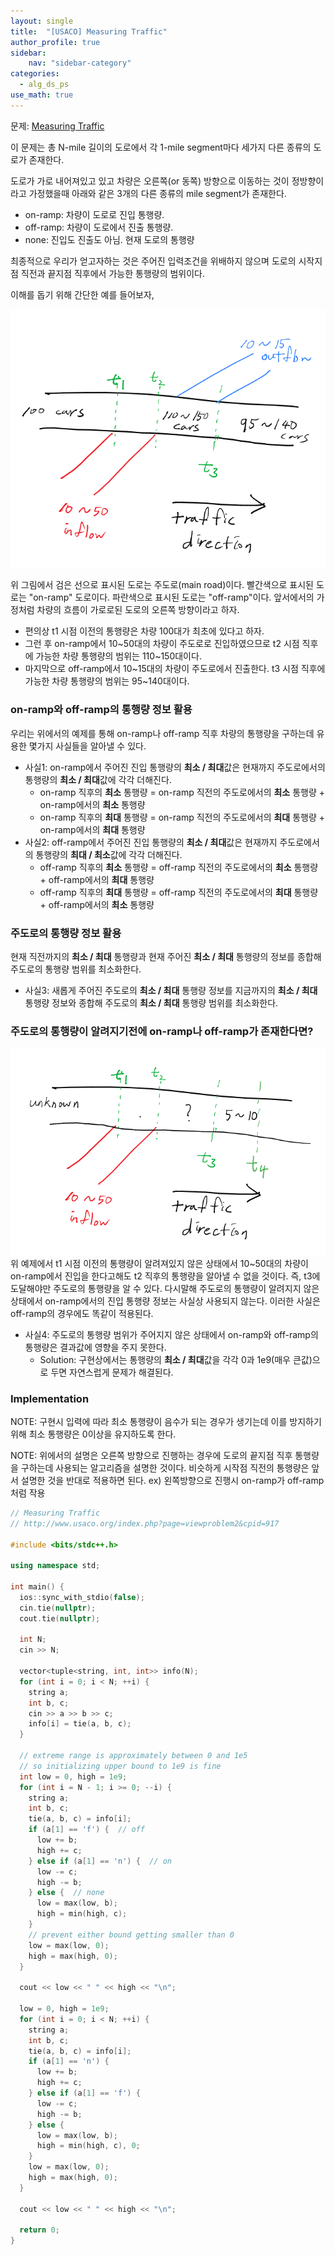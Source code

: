 ```yaml
---
layout: single
title:  "[USACO] Measuring Traffic"
author_profile: true
sidebar:
    nav: "sidebar-category"
categories:
  - alg_ds_ps
use_math: true
---
```


문제: [Measuring Traffic](http://www.usaco.org/index.php?page=viewproblem2&cpid=917)

이 문제는 총 N-mile 길이의 도로에서 각 1-mile segment마다 세가지 다른 종류의 도로가 존재한다.

도로가 가로 내어져있고 있고 차량은 오른쪽(or 동쪽) 방향으로 이동하는 것이 정방향이라고 가정했을때 아래와 같은 3개의 다른 종류의 mile segment가 존재한다.
- on-ramp: 차량이 도로로 진입 통행량. 
- off-ramp: 차량이 도로에서 진출 통행량.
- none: 진입도 진출도 아님. 현재 도로의 통행량 

최종적으로 우리가 얻고자하는 것은 주어진 입력조건을 위배하지 않으며 도로의 시작지점 직전과 끝지점 직후에서 가능한 통행량의 범위이다. 

이해를 돕기 위해 간단한 예를 들어보자,

!["measuring_traffic_img_1"](/assets/image/alg_ds_ps/measuring_traffic_img_1.png)

위 그림에서 검은 선으로 표시된 도로는 주도로(main road)이다. 빨간색으로 표시된 도로는 "on-ramp" 도로이다. 파란색으로 표시된 도로는 "off-ramp"이다. 앞서에서의 가정처럼 차량의 흐름이 가로로된 도로의 오른쪽 방향이라고 하자. 

- 편의상 t1 시점 이전의 통행량은 차량 100대가 최초에 있다고 하자. 
- 그런 후 on-ramp에서 10~50대의 차량이 주도로로 진입하였으므로 t2 시점 직후에 가능한 차량 통행량의 범위는 110~150대이다. 
- 마지막으로 off-ramp에서 10~15대의 차량이 주도로에서 진출한다. t3 시점 직후에 가능한 차량 통행량의 범위는 95~140대이다. 


### on-ramp와 off-ramp의 통행량 정보 활용
우리는 위에서의 예제를 통해 on-ramp나 off-ramp 직후 차량의 통행량을 구하는데 유용한 몇가지 사실들을 알아낼 수 있다.
- 사실1: on-ramp에서 주어진 진입 통행량의 **최소 / 최대**값은 현재까지 주도로에서의 통행량의 **최소 / 최대**값에 각각 더해진다. 
  - on-ramp 직후의 **최소** 통행량 = on-ramp 직전의 주도로에서의 **최소** 통행량 + on-ramp에서의 **최소** 통행량 
  - on-ramp 직후의 **최대** 통행량 = on-ramp 직전의 주도로에서의 **최대** 통행량 + on-ramp에서의 **최대** 통행량
- 사실2: off-ramp에서 주어진 진입 통행량의 **최소 / 최대**값은 현재까지 주도로에서의 통행량의 **최대 / 최소**값에 각각 더해진다.
  - off-ramp 직후의 **최소** 통행량 = off-ramp 직전의 주도로에서의 **최소** 통행량 + off-ramp에서의 **최대** 통행량
  - off-ramp 직후의 **최대** 통행량 = off-ramp 직전의 주도로에서의 **최대** 통행량 + off-ramp에서의 **최소** 통행량

### 주도로의 통행량 정보 활용
현재 직전까지의 **최소 / 최대** 통행량과 현재 주어진 **최소 / 최대** 통행량의 정보를 종합해 주도로의 통행량 범위를 최소화한다. 
- 사실3: 새롭게 주어진 주도로의 **최소 / 최대** 통행량 정보를 지금까지의 **최소 / 최대** 통행량 정보와 종합해 주도로의 **최소 / 최대** 통행량 범위를 최소화한다.

### 주도로의 통행량이 알려지기전에 on-ramp나 off-ramp가 존재한다면?
!["measuring_traffic_img_2"](/assets/image/alg_ds_ps/measuring_traffic_img_2.png)
위 예제에서 t1 시점 이전의 통행량이 알려져있지 않은 상태에서 10~50대의 차량이 on-ramp에서 진입을 한다고해도 t2 직후의 통행량을 알아낼 수 없을 것이다. 즉, t3에 도달해야만 주도로의 통행량을 알 수 있다. 다시말해 주도로의 통행량이 알려지지 않은 상태에서 on-ramp에서의 진입 통행량 정보는 사실상 사용되지 않는다. 이러한 사실은 off-ramp의 경우에도 똑같이 적용된다.

- 사실4: 주도로의 통행량 범위가 주어지지 않은 상태에서 on-ramp와 off-ramp의 통행량은 결과값에 영향을 주지 못한다. 
  - Solution: 구현상에서는 통행량의 **최소 / 최대**값을 각각 0과 1e9(매우 큰값)으로 두면 자연스럽게 문제가 해결된다.

### Implementation
NOTE: 구현시 입력에 따라 최소 통행량이 음수가 되는 경우가 생기는데 이를 방지하기 위해 최소 통행량은 0이상을 유지하도록 한다.

NOTE: 위에서의 설명은 오른쪽 방향으로 진행하는 경우에 도로의 끝지점 직후 통행량을 구하는데 사용되는 알고리즘을 설명한 것이다. 비슷하게 시작점 직전의 통행량은 앞서 설명한 것을 반대로 적용하면 된다. ex) 왼쪽방향으로 진행시 on-ramp가 off-ramp처럼 작용

```cpp
// Measuring Traffic
// http://www.usaco.org/index.php?page=viewproblem2&cpid=917

#include <bits/stdc++.h>

using namespace std;

int main() {
  ios::sync_with_stdio(false);
  cin.tie(nullptr);
  cout.tie(nullptr);

  int N;
  cin >> N;

  vector<tuple<string, int, int>> info(N);
  for (int i = 0; i < N; ++i) {
    string a;
    int b, c;
    cin >> a >> b >> c;
    info[i] = tie(a, b, c);
  }

  // extreme range is approximately between 0 and 1e5
  // so initializing upper bound to 1e9 is fine
  int low = 0, high = 1e9;
  for (int i = N - 1; i >= 0; --i) {
    string a;
    int b, c;
    tie(a, b, c) = info[i];
    if (a[1] == 'f') {  // off
      low += b;
      high += c;
    } else if (a[1] == 'n') {  // on
      low -= c;
      high -= b;
    } else {  // none
      low = max(low, b);
      high = min(high, c);
    }
    // prevent either bound getting smaller than 0
    low = max(low, 0);
    high = max(high, 0);
  }

  cout << low << " " << high << "\n";

  low = 0, high = 1e9;
  for (int i = 0; i < N; ++i) {
    string a;
    int b, c;
    tie(a, b, c) = info[i];
    if (a[1] == 'n') {
      low += b;
      high += c;
    } else if (a[1] == 'f') {
      low -= c;
      high -= b;
    } else {
      low = max(low, b);
      high = min(high, c), 0;
    }
    low = max(low, 0);
    high = max(high, 0);
  }

  cout << low << " " << high << "\n";

  return 0;
}
```